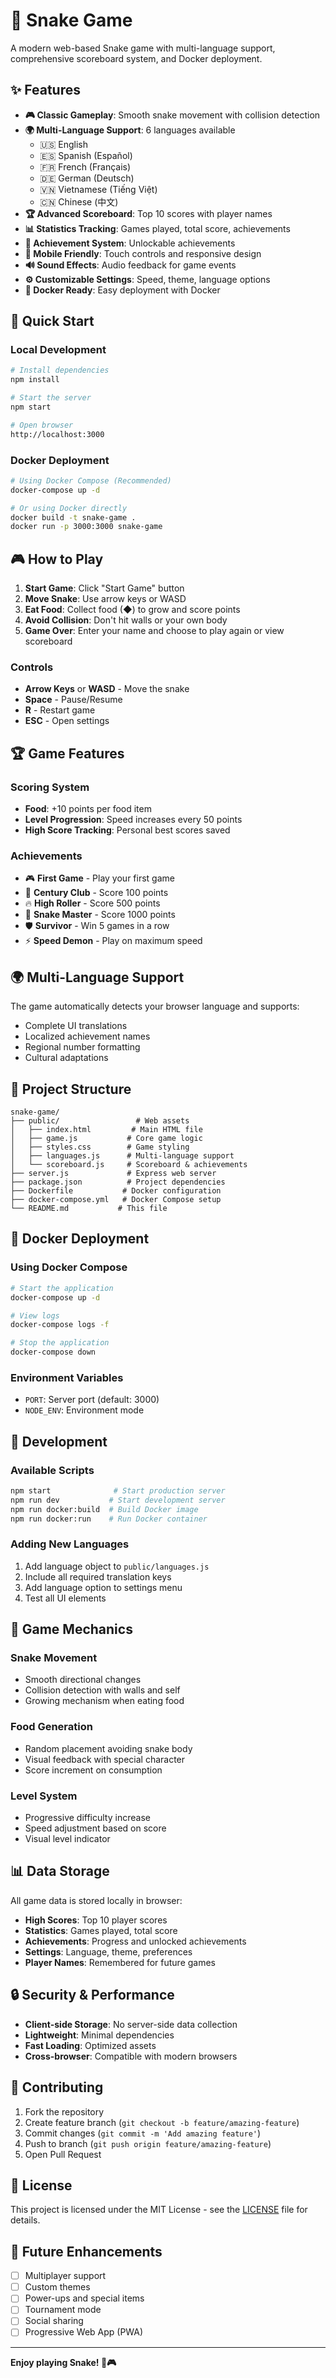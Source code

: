 # 🐍 Snake Game

A modern web-based Snake game with multi-language support, comprehensive scoreboard system, and Docker deployment.

## ✨ Features

- **🎮 Classic Gameplay**: Smooth snake movement with collision detection
- **🌍 Multi-Language Support**: 6 languages available
  - 🇺🇸 English
  - 🇪🇸 Spanish (Español)
  - 🇫🇷 French (Français)
  - 🇩🇪 German (Deutsch)
  - 🇻🇳 Vietnamese (Tiếng Việt)
  - 🇨🇳 Chinese (中文)
- **🏆 Advanced Scoreboard**: Top 10 scores with player names
- **📊 Statistics Tracking**: Games played, total score, achievements
- **🎯 Achievement System**: Unlockable achievements
- **📱 Mobile Friendly**: Touch controls and responsive design
- **🔊 Sound Effects**: Audio feedback for game events
- **⚙️ Customizable Settings**: Speed, theme, language options
- **🐳 Docker Ready**: Easy deployment with Docker

## 🚀 Quick Start

### Local Development
```bash
# Install dependencies
npm install

# Start the server
npm start

# Open browser
http://localhost:3000
```

### Docker Deployment
```bash
# Using Docker Compose (Recommended)
docker-compose up -d

# Or using Docker directly
docker build -t snake-game .
docker run -p 3000:3000 snake-game
```

## 🎮 How to Play

1. **Start Game**: Click "Start Game" button
2. **Move Snake**: Use arrow keys or WASD
3. **Eat Food**: Collect food (◆) to grow and score points
4. **Avoid Collision**: Don't hit walls or your own body
5. **Game Over**: Enter your name and choose to play again or view scoreboard

### Controls
- **Arrow Keys** or **WASD** - Move the snake
- **Space** - Pause/Resume
- **R** - Restart game
- **ESC** - Open settings

## 🏆 Game Features

### Scoring System
- **Food**: +10 points per food item
- **Level Progression**: Speed increases every 50 points
- **High Score Tracking**: Personal best scores saved

### Achievements
- 🎮 **First Game** - Play your first game
- 💯 **Century Club** - Score 100 points
- 🔥 **High Roller** - Score 500 points
- 👑 **Snake Master** - Score 1000 points
- 🛡️ **Survivor** - Win 5 games in a row
- ⚡ **Speed Demon** - Play on maximum speed

## 🌍 Multi-Language Support

The game automatically detects your browser language and supports:
- Complete UI translations
- Localized achievement names
- Regional number formatting
- Cultural adaptations

## 📁 Project Structure

```
snake-game/
├── public/                 # Web assets
│   ├── index.html         # Main HTML file
│   ├── game.js           # Core game logic
│   ├── styles.css        # Game styling
│   ├── languages.js      # Multi-language support
│   └── scoreboard.js     # Scoreboard & achievements
├── server.js             # Express web server
├── package.json          # Project dependencies
├── Dockerfile           # Docker configuration
├── docker-compose.yml   # Docker Compose setup
└── README.md           # This file
```

## 🐳 Docker Deployment

### Using Docker Compose
```bash
# Start the application
docker-compose up -d

# View logs
docker-compose logs -f

# Stop the application
docker-compose down
```

### Environment Variables
- `PORT`: Server port (default: 3000)
- `NODE_ENV`: Environment mode

## 🔧 Development

### Available Scripts
```bash
npm start              # Start production server
npm run dev           # Start development server
npm run docker:build  # Build Docker image
npm run docker:run    # Run Docker container
```

### Adding New Languages
1. Add language object to `public/languages.js`
2. Include all required translation keys
3. Add language option to settings menu
4. Test all UI elements

## 🌟 Game Mechanics

### Snake Movement
- Smooth directional changes
- Collision detection with walls and self
- Growing mechanism when eating food

### Food Generation
- Random placement avoiding snake body
- Visual feedback with special character
- Score increment on consumption

### Level System
- Progressive difficulty increase
- Speed adjustment based on score
- Visual level indicator

## 📊 Data Storage

All game data is stored locally in browser:
- **High Scores**: Top 10 player scores
- **Statistics**: Games played, total score
- **Achievements**: Progress and unlocked achievements
- **Settings**: Language, theme, preferences
- **Player Names**: Remembered for future games

## 🔒 Security & Performance

- **Client-side Storage**: No server-side data collection
- **Lightweight**: Minimal dependencies
- **Fast Loading**: Optimized assets
- **Cross-browser**: Compatible with modern browsers

## 🤝 Contributing

1. Fork the repository
2. Create feature branch (`git checkout -b feature/amazing-feature`)
3. Commit changes (`git commit -m 'Add amazing feature'`)
4. Push to branch (`git push origin feature/amazing-feature`)
5. Open Pull Request

## 📄 License

This project is licensed under the MIT License - see the [LICENSE](LICENSE) file for details.

## 🎯 Future Enhancements

- [ ] Multiplayer support
- [ ] Custom themes
- [ ] Power-ups and special items
- [ ] Tournament mode
- [ ] Social sharing
- [ ] Progressive Web App (PWA)

---

**Enjoy playing Snake! 🐍🎮**
